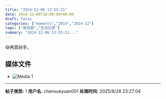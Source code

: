 ```yaml
---
title: "2014-12-06 13:55:21"
date: 2014-12-06T10:00:00+08:00
draft: false
categories: ["moments","2014","2014-12"]
tags: ["朋友圈","生活记录"]
summary: "2014-12-06 13:55:21..."
---
```


😅再買剁手。

## 媒体文件

- ![Media 1](/Moments/photos/2014-12-06/201412061355210.jpg)

---

**帖子类型:** 1
**用户名:** chenxueyuan001
**处理时间:** 2025/8/28 23:27:04